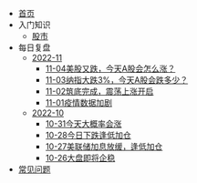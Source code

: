 <!-- docs/_sidebar.md -->

* [首页](/readme)
* 入门知识
  * [股市](knowledge/)
* 每日复盘
  * [2022-11](diary/2022-11/)
    * [11-04美股又跌，今天A股会怎么涨？](diary/2022-11/4)
    * [11-03纳指大跌3%，今天A股会跌多少？](diary/2022-11/3)
    * [11-02筑底完成，震荡上涨开启](diary/2022-11/2)
    * [11-01疫情数据加剧](diary/2022-11/1)
  * [2022-10](diary/2022-10)
    * [10-31今天大概率会涨](diary/2022-10/31%E5%A4%A7%E6%A6%82%E7%8E%87%E4%BC%9A%E6%B6%A8)
    * [10-28今日下跌逢低加仓](diary/2022-10/28%E4%BB%8A%E6%97%A5%E4%B8%8B%E8%B7%8C%EF%BC%8C%E8%B6%81%E6%9C%BA%E5%8A%A0%E4%BB%93)
    * [10-27美联储加息放缓，逢低加仓](diary/2022-10/27%E7%BE%8E%E8%81%94%E5%82%A8%E5%8A%A0%E6%81%AF%E6%94%BE%E7%BC%93%EF%BC%8C%E9%80%A2%E4%BD%8E%E5%8A%A0%E4%BB%93.md)
    * [10-26大盘即将企稳](diary/2022-10/26%E5%A4%A7%E7%9B%98%E5%8D%B3%E5%B0%86%E4%BC%81%E7%A8%B3.md)
* [常见问题](qa/)
